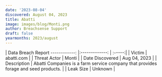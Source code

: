 ```yaml
---
date: '2023-08-04'
discovered: August 04, 2023
title: Abatti
image: images/blog/Monti.png
author: Breachsense Support
draft: false
yearmonths: 2023/august
---
```



| Data Breach Report
------------:     |:-------------:    | :-----:|
| Victim      | abatti.com      | 
| Threat Actor      | Monti      | 
| Date Discovered      | Aug 04, 2023      | 
| Description      | Abatti Companies is a farm service company that provides forage and seed products.      | 
| Leak Size      | Unknown      | 

